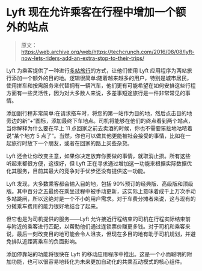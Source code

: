 # Lyft 现在允许乘客在行程中增加一个额外的站点 

> 原文：<https://web.archive.org/web/https://techcrunch.com/2016/08/08/lyft-now-lets-riders-add-an-extra-stop-to-their-trips/>

Lyft 为乘客提供了一种进行[多站旅行](https://web.archive.org/web/20221209141206/http://blog.lyft.com/posts/add-a-stop)的方式，让他们使用 Lyft 应用程序为两站旅行添加一个额外的目的地。逻辑很简单:随着越来越多的用户，特别是城市居民，使用拼车和按需服务来代替拥有一辆汽车，他们更有可能希望在如何安排这些行程方面有一些灵活性，因为对大多数人来说，多差事短途旅行是一件非常常见的事情。

添加副行程非常简单:在请求搭车时，将您的第一站作为目的地，然后点击目的地旁边的新“+”图标，添加最终下车地点。司机将能够在他们的终点看到两个站点，当你解释为什么要在早上 11 点回家之前去卖酒的时候，你也不需要笨拙地咕哝着说“某个地方 5 点了”。当然，你也可以做其他更能被社会接受的事情，比如在一起旅行时放下一个朋友，或者在回家的路上买些杂货。

Lyft 还会让你改变主意，如果你决定放弃你要做的事情，就取消止损。所有这些听起来都很方便，这很好，但 Lyft 正在寻求通过增加这一功能来根据实际数据优化其服务，目前其最大的竞争对手优步还没有提供这一功能。

Lyft 发现，大多数乘客都会输入目的地，包括 90%预订的经典版、高级版和顶级版。其中百分之五最终在乘坐过程中被手动更新，这实际上意味着成千上万次手动多站跳闸，所以这绝对是一个不小的用户需求。对于车费分摊者来说，这与现有的分摊乘车费用的能力很好地结合了起来。

但它也是为司机提供的服务——Lyft 允许接近行程结束的司机在行程实际结束前与附近的乘客进行匹配，以帮助他们通过连锁票价赚更多钱。对于司机和乘客来说，最后一刻改变目的地可能会令人沮丧，但现在多目的地有助于司机规划，并避免排队近距离乘车的负面影响。

添加停靠站的功能将很快在 Lyft 的移动应用程序中推出。这是一个小而聪明的附加功能，也可以很容易地转化为未来更加自动化的共乘互动模式的核心组件。